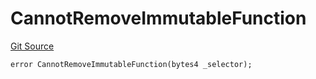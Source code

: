 # CannotRemoveImmutableFunction
[Git Source](https://github.com/thrackle-io/tron/blob/d0e19eee889b51e6e21299e25b4ddf10ffd75bd7/src/protocol/economic/ruleProcessor/RuleProcessorDiamondLib.sol)


```solidity
error CannotRemoveImmutableFunction(bytes4 _selector);
```

